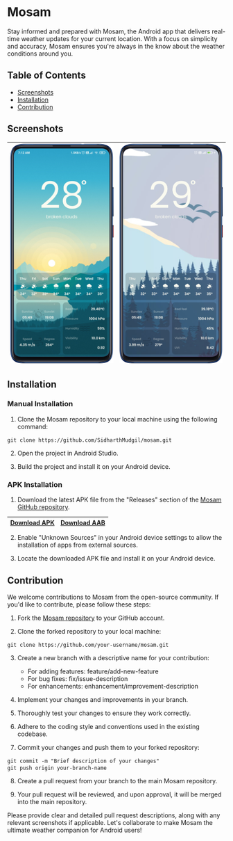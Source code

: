 # Mosam

Stay informed and prepared with Mosam, the Android app that delivers real-time weather updates for your current location. With a focus on simplicity and accuracy, Mosam ensures you're always in the know about the weather conditions around you.

## Table of Contents

- [Screenshots](#screenshots)
- [Installation](#installation)
- [Contribution](#contribution)

## Screenshots

| ![Dark Theme Screenshots](https://github.com/SidharthMudgil/mosam/raw/main/images/morning.png) | ![Dark Theme Screenshots](https://github.com/SidharthMudgil/mosam/raw/main/images/day.png)  |
| -------------------------- | -------------------------- |

## Installation

### Manual Installation
1. Clone the Mosam repository to your local machine using the following command:
```
git clone https://github.com/SidharthMudgil/mosam.git
```

2. Open the project in Android Studio.

3. Build the project and install it on your Android device.

### APK Installation
1. Download the latest APK file from the "Releases" section of the [Mosam GitHub repository](https://github.com/SidharthMudgil/mosam/releases).

| [Download APK](https://github.com/SidharthMudgil/mosam/releases/latest/download/mosam.apk) | [Download AAB](https://github.com/SidharthMudgil/mosam/releases/latest/download/mosam.aab) |
| -------------------------- | -------------------------- |

2. Enable "Unknown Sources" in your Android device settings to allow the installation of apps from external sources.

3. Locate the downloaded APK file and install it on your Android device.

## Contribution

We welcome contributions to Mosam from the open-source community. If you'd like to contribute, please follow these steps:

1. Fork the [Mosam repository](https://github.com/SidharthMudgil/mosam) to your GitHub account.

2. Clone the forked repository to your local machine:
```
git clone https://github.com/your-username/mosam.git
```

3. Create a new branch with a descriptive name for your contribution:
   - For adding features: feature/add-new-feature
   - For bug fixes: fix/issue-description
   - For enhancements: enhancement/improvement-description

4. Implement your changes and improvements in your branch.

5. Thoroughly test your changes to ensure they work correctly.

6. Adhere to the coding style and conventions used in the existing codebase.

7. Commit your changes and push them to your forked repository:
```
git commit -m "Brief description of your changes"
git push origin your-branch-name
```

8. Create a pull request from your branch to the main Mosam repository.

9. Your pull request will be reviewed, and upon approval, it will be merged into the main repository.

Please provide clear and detailed pull request descriptions, along with any relevant screenshots if applicable. Let's collaborate to make Mosam the ultimate weather companion for Android users!
